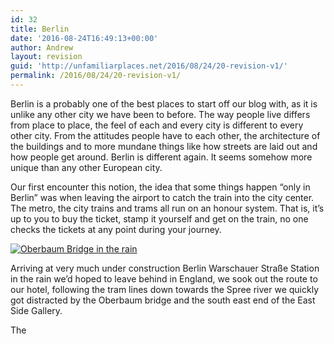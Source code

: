 ```yaml
---
id: 32
title: Berlin
date: '2016-08-24T16:49:13+00:00'
author: Andrew
layout: revision
guid: 'http://unfamiliarplaces.net/2016/08/24/20-revision-v1/'
permalink: /2016/08/24/20-revision-v1/
---
```


Berlin is a probably one of the best places to start off our blog with, as it is unlike any other city we have been to before. The way people live differs from place to place, the feel of each and every city is different to every other city. From the attitudes people have to each other, the architecture of the buildings and to more mundane things like how streets are laid out and how people get around. Berlin is different again. It seems somehow more unique than any other European city.

Our first encounter this notion, the idea that some things happen “only in Berlin” was when leaving the airport to catch the train into the city center. The metro, the city trains and trams all run on an honour system. That is, it’s up to you to buy the ticket, stamp it yourself and get on the train, no one checks the tickets at any point during your journey.

[![Oberbaum Bridge in the rain](http://unfamiliarplaces.net/wp-content/uploads/2016/05/IMG_0198_CROP-509x800.jpg)](http://unfamiliarplaces.net/wp-content/uploads/2016/05/IMG_0198_CROP.jpg)

Arriving at very much under construction Berlin Warschauer Straße Station in the rain we’d hoped to leave behind in England, we sook out the route to our hotel, following the tram lines down towards the Spree river we quickly got distracted by the Oberbaum bridge and the south east end of the East Side Gallery.

The